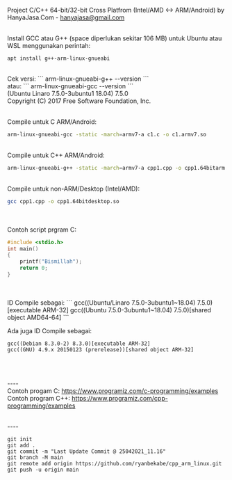 Project C/C++ 64-bit/32-bit Cross Platfrom (Intel/AMD <-> ARM/Android) by HanyaJasa.Com - hanyajasa@gmail.com
<br>
<br>

Install GCC atau G++ (space diperlukan sekitar 106 MB) untuk Ubuntu atau WSL menggunakan perintah: 
```
apt install g++-arm-linux-gnueabi
```
<br>
Cek versi: 
```
arm-linux-gnueabi-g++ --version
```
<br>atau: 
```
arm-linux-gnueabi-gcc --version
```
<br>(Ubuntu Linaro 7.5.0-3ubuntu1 18.04) 7.5.0
<br>Copyright (C) 2017 Free Software Foundation, Inc.
<br>
<br>

Compile untuk C ARM/Android: 

```bash
arm-linux-gnueabi-gcc -static -march=armv7-a c1.c -o c1.armv7.so
```

<br>
Compile untuk C++ ARM/Android:

```bash
arm-linux-gnueabi-g++ -static -march=armv7-a cpp1.cpp -o cpp1.64bitarm.so
```

<br>
Compile untuk non-ARM/Desktop (Intel/AMD):

```bash
gcc cpp1.cpp -o cpp1.64bitdesktop.so
```

<br>
<br>
Contoh script prgram C:
<br>

```C
#include <stdio.h>
int main()
{
	printf("Bismillah");
	return 0;
}
```

<br>
<br>
ID Compile sebagai: 
```
gcc((Ubuntu/Linaro 7.5.0-3ubuntu1~18.04) 7.5.0)[executable ARM-32]
gcc((Ubuntu 7.5.0-3ubuntu1~18.04) 7.5.0)[shared object AMD64-64]
```

Ada juga ID Compile sebagai:
```
gcc((Debian 8.3.0-2) 8.3.0)[executable ARM-32]
gcc((GNU) 4.9.x 20150123 (prerelease))[shared object ARM-32]
```
<br>

<br>----
<br>Contoh progam C: https://www.programiz.com/c-programming/examples
<br>Contoh program C++: https://www.programiz.com/cpp-programming/examples

<br>----
<br>

```git
git init
git add .
git commit -m "Last Update Commit @ 25042021_11.16"
git branch -M main
git remote add origin https://github.com/ryanbekabe/cpp_arm_linux.git
git push -u origin main
```

